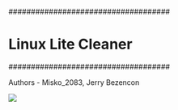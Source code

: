 ####################################
# Linux Lite Cleaner #
####################################

Authors - Misko_2083, Jerry Bezencon

![](https://i.imgur.com/28ZKvMe.png)
